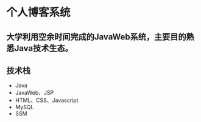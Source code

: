 # 个人博客系统

## 大学利用空余时间完成的JavaWeb系统，主要目的熟悉Java技术生态。

## 技术栈
* Java
* JavaWeb、JSP
* HTML、CSS、Javascript
* MySQL
* SSM

